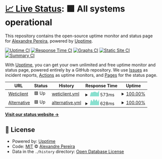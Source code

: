 # [📈 Live Status](https://alexjp.github.io/wetest): <!--live status--> **🟩 All systems operational**

This repository contains the open-source uptime monitor and status page for [Alexandre Pereira](https://alexjp.github.io/wetest), powered by [Upptime](https://github.com/upptime/upptime).

[![Uptime CI](https://github.com/alexjp/wetest/workflows/Uptime%20CI/badge.svg)](https://github.com/alexjp/wetest/actions?query=workflow%3A%22Uptime+CI%22)
[![Response Time CI](https://github.com/alexjp/wetest/workflows/Response%20Time%20CI/badge.svg)](https://github.com/alexjp/wetest/actions?query=workflow%3A%22Response+Time+CI%22)
[![Graphs CI](https://github.com/alexjp/wetest/workflows/Graphs%20CI/badge.svg)](https://github.com/alexjp/wetest/actions?query=workflow%3A%22Graphs+CI%22)
[![Static Site CI](https://github.com/alexjp/wetest/workflows/Static%20Site%20CI/badge.svg)](https://github.com/alexjp/wetest/actions?query=workflow%3A%22Static+Site+CI%22)
[![Summary CI](https://github.com/alexjp/wetest/workflows/Summary%20CI/badge.svg)](https://github.com/alexjp/wetest/actions?query=workflow%3A%22Summary+CI%22)

With [Upptime](https://upptime.js.org), you can get your own unlimited and free uptime monitor and status page, powered entirely by a GitHub repository. We use [Issues](https://github.com/alexjp/wetest/issues) as incident reports, [Actions](https://github.com/alexjp/wetest/actions) as uptime monitors, and [Pages](https://alexjp.github.io/wetest) for the status page.

<!--start: status pages-->
<!-- This summary is generated by Upptime (https://github.com/upptime/upptime) -->
<!-- Do not edit this manually, your changes will be overwritten -->
<!-- prettier-ignore -->
| URL | Status | History | Response Time | Uptime |
| --- | ------ | ------- | ------------- | ------ |
| <img alt="" src="https://icons.duckduckgo.com/ip3/weticlient.ddns.net.ico" height="13"> [Weticlient](https://weticlient.ddns.net) | 🟩 Up | [weticlient.yml](https://github.com/alexjp/wetest/commits/HEAD/history/weticlient.yml) | <details><summary><img alt="Response time graph" src="./graphs/weticlient/response-time-week.png" height="20"> 573ms</summary><br><a href="https://alexjp.github.io/wetest/history/weticlient"><img alt="Response time 672" src="https://img.shields.io/endpoint?url=https%3A%2F%2Fraw.githubusercontent.com%2Falexjp%2Fwetest%2FHEAD%2Fapi%2Fweticlient%2Fresponse-time.json"></a><br><a href="https://alexjp.github.io/wetest/history/weticlient"><img alt="24-hour response time 761" src="https://img.shields.io/endpoint?url=https%3A%2F%2Fraw.githubusercontent.com%2Falexjp%2Fwetest%2FHEAD%2Fapi%2Fweticlient%2Fresponse-time-day.json"></a><br><a href="https://alexjp.github.io/wetest/history/weticlient"><img alt="7-day response time 573" src="https://img.shields.io/endpoint?url=https%3A%2F%2Fraw.githubusercontent.com%2Falexjp%2Fwetest%2FHEAD%2Fapi%2Fweticlient%2Fresponse-time-week.json"></a><br><a href="https://alexjp.github.io/wetest/history/weticlient"><img alt="30-day response time 582" src="https://img.shields.io/endpoint?url=https%3A%2F%2Fraw.githubusercontent.com%2Falexjp%2Fwetest%2FHEAD%2Fapi%2Fweticlient%2Fresponse-time-month.json"></a><br><a href="https://alexjp.github.io/wetest/history/weticlient"><img alt="1-year response time 671" src="https://img.shields.io/endpoint?url=https%3A%2F%2Fraw.githubusercontent.com%2Falexjp%2Fwetest%2FHEAD%2Fapi%2Fweticlient%2Fresponse-time-year.json"></a></details> | <details><summary><a href="https://alexjp.github.io/wetest/history/weticlient">100.00%</a></summary><a href="https://alexjp.github.io/wetest/history/weticlient"><img alt="All-time uptime 98.21%" src="https://img.shields.io/endpoint?url=https%3A%2F%2Fraw.githubusercontent.com%2Falexjp%2Fwetest%2FHEAD%2Fapi%2Fweticlient%2Fuptime.json"></a><br><a href="https://alexjp.github.io/wetest/history/weticlient"><img alt="24-hour uptime 100.00%" src="https://img.shields.io/endpoint?url=https%3A%2F%2Fraw.githubusercontent.com%2Falexjp%2Fwetest%2FHEAD%2Fapi%2Fweticlient%2Fuptime-day.json"></a><br><a href="https://alexjp.github.io/wetest/history/weticlient"><img alt="7-day uptime 100.00%" src="https://img.shields.io/endpoint?url=https%3A%2F%2Fraw.githubusercontent.com%2Falexjp%2Fwetest%2FHEAD%2Fapi%2Fweticlient%2Fuptime-week.json"></a><br><a href="https://alexjp.github.io/wetest/history/weticlient"><img alt="30-day uptime 100.00%" src="https://img.shields.io/endpoint?url=https%3A%2F%2Fraw.githubusercontent.com%2Falexjp%2Fwetest%2FHEAD%2Fapi%2Fweticlient%2Fuptime-month.json"></a><br><a href="https://alexjp.github.io/wetest/history/weticlient"><img alt="1-year uptime 97.14%" src="https://img.shields.io/endpoint?url=https%3A%2F%2Fraw.githubusercontent.com%2Falexjp%2Fwetest%2FHEAD%2Fapi%2Fweticlient%2Fuptime-year.json"></a></details>
| <img alt="" src="https://icons.duckduckgo.com/ip3/wetest.mine.nu.ico" height="13"> [Alternative](http://wetest.mine.nu) | 🟩 Up | [alternative.yml](https://github.com/alexjp/wetest/commits/HEAD/history/alternative.yml) | <details><summary><img alt="Response time graph" src="./graphs/alternative/response-time-week.png" height="20"> 628ms</summary><br><a href="https://alexjp.github.io/wetest/history/alternative"><img alt="Response time 659" src="https://img.shields.io/endpoint?url=https%3A%2F%2Fraw.githubusercontent.com%2Falexjp%2Fwetest%2FHEAD%2Fapi%2Falternative%2Fresponse-time.json"></a><br><a href="https://alexjp.github.io/wetest/history/alternative"><img alt="24-hour response time 734" src="https://img.shields.io/endpoint?url=https%3A%2F%2Fraw.githubusercontent.com%2Falexjp%2Fwetest%2FHEAD%2Fapi%2Falternative%2Fresponse-time-day.json"></a><br><a href="https://alexjp.github.io/wetest/history/alternative"><img alt="7-day response time 628" src="https://img.shields.io/endpoint?url=https%3A%2F%2Fraw.githubusercontent.com%2Falexjp%2Fwetest%2FHEAD%2Fapi%2Falternative%2Fresponse-time-week.json"></a><br><a href="https://alexjp.github.io/wetest/history/alternative"><img alt="30-day response time 567" src="https://img.shields.io/endpoint?url=https%3A%2F%2Fraw.githubusercontent.com%2Falexjp%2Fwetest%2FHEAD%2Fapi%2Falternative%2Fresponse-time-month.json"></a><br><a href="https://alexjp.github.io/wetest/history/alternative"><img alt="1-year response time 658" src="https://img.shields.io/endpoint?url=https%3A%2F%2Fraw.githubusercontent.com%2Falexjp%2Fwetest%2FHEAD%2Fapi%2Falternative%2Fresponse-time-year.json"></a></details> | <details><summary><a href="https://alexjp.github.io/wetest/history/alternative">100.00%</a></summary><a href="https://alexjp.github.io/wetest/history/alternative"><img alt="All-time uptime 99.34%" src="https://img.shields.io/endpoint?url=https%3A%2F%2Fraw.githubusercontent.com%2Falexjp%2Fwetest%2FHEAD%2Fapi%2Falternative%2Fuptime.json"></a><br><a href="https://alexjp.github.io/wetest/history/alternative"><img alt="24-hour uptime 100.00%" src="https://img.shields.io/endpoint?url=https%3A%2F%2Fraw.githubusercontent.com%2Falexjp%2Fwetest%2FHEAD%2Fapi%2Falternative%2Fuptime-day.json"></a><br><a href="https://alexjp.github.io/wetest/history/alternative"><img alt="7-day uptime 100.00%" src="https://img.shields.io/endpoint?url=https%3A%2F%2Fraw.githubusercontent.com%2Falexjp%2Fwetest%2FHEAD%2Fapi%2Falternative%2Fuptime-week.json"></a><br><a href="https://alexjp.github.io/wetest/history/alternative"><img alt="30-day uptime 100.00%" src="https://img.shields.io/endpoint?url=https%3A%2F%2Fraw.githubusercontent.com%2Falexjp%2Fwetest%2FHEAD%2Fapi%2Falternative%2Fuptime-month.json"></a><br><a href="https://alexjp.github.io/wetest/history/alternative"><img alt="1-year uptime 99.42%" src="https://img.shields.io/endpoint?url=https%3A%2F%2Fraw.githubusercontent.com%2Falexjp%2Fwetest%2FHEAD%2Fapi%2Falternative%2Fuptime-year.json"></a></details>

<!--end: status pages-->

[**Visit our status website →**](https://alexjp.github.io/wetest)

## 📄 License

- Powered by: [Upptime](https://github.com/upptime/upptime)
- Code: [MIT](./LICENSE) © [Alexandre Pereira](https://alexjp.github.io/wetest)
- Data in the `./history` directory: [Open Database License](https://opendatacommons.org/licenses/odbl/1-0/)
